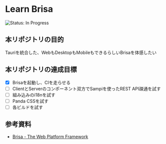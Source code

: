 # Learn Brisa
<!-- ![Status: ToDo](https://flat.badgen.net/static/Status/ToDo/red) -->
![Status: In Progress](https://flat.badgen.net/static/Status/In%20Progress/yellow)
<!-- ![Status: Done](https://flat.badgen.net/static/Status/Done/green) -->

## 本リポジトリの目的
Tauriを統合した、WebもDesktopもMobileもできるらしいBrisaを体感したい

## 本リポジトリの達成目標
- [x] Brisaを起動し、CIを走らせる
- [ ] ClientとServerのコンポーネント双方でSampiを使ったREST API疎通を試す
- [ ] 組み込みのi18nを試す
- [ ] Panda CSSを試す
- [ ] 各ビルドを試す

## 参考資料
- [Brisa - The Web Platform Framework](https://brisa.build/getting-started/quick-start)
